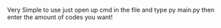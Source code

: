Very Simple to use just open up cmd in the file and type py main.py then enter the amount of codes you want!
